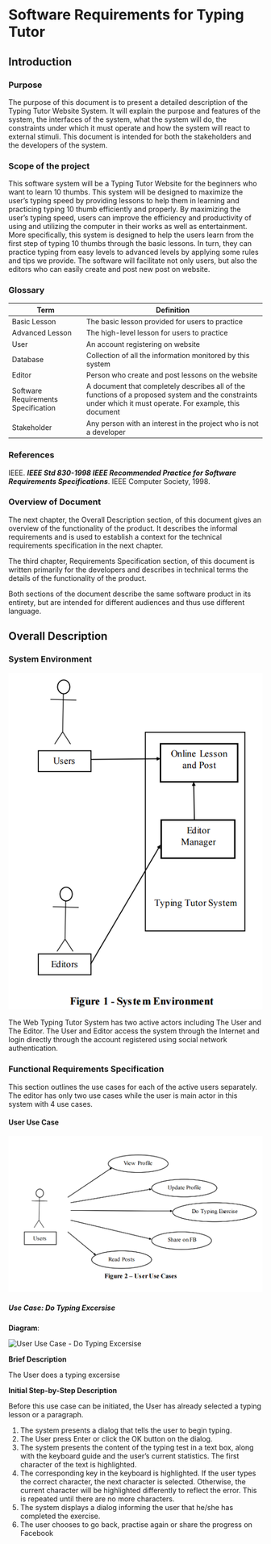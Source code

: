 # Software Requirements for Typing Tutor
## Introduction
### Purpose
The purpose of this document is to present a detailed description of the Typing Tutor Website System. It will explain the purpose and features of the system, the interfaces of the system, what the system will do, the constraints under which it must operate and how the system will react to external stimuli. This document is intended for both the stakeholders and the developers of the system.

### Scope of the project
This software system will be a Typing Tutor Website for the beginners who want to learn 10 thumbs. This system will be designed to maximize the user’s typing speed by providing lessons to help them in learning and practicing typing 10 thumb efficiently and properly. By maximizing the user’s typing speed, users can improve the efficiency and productivity of using and utilizing the computer in their works as well as entertainment. 
More specifically, this system is designed to help the users learn from the first step of typing 10 thumbs through the basic lessons. In turn, they can practice typing from easy levels to advanced levels by applying some rules and tips we provide. The software will facilitate not only users, but also the editors who can easily create and post new post on website. 

### Glossary
|Term|Definition|
|---|---|
|Basic Lesson|The basic lesson provided for users to practice|
|Advanced Lesson|The high-level lesson for users to practice|
|User|An account registering on website|
|Database|Collection of all the information monitored by this system|
|Editor|Person who create and post lessons on the website|
|Software Requirements Specification|A document that completely describes all of the functions of a proposed system and the constraints under which it must operate. For example, this document|
|Stakeholder|Any person with an interest in the project who is not a developer|

### References
IEEE. **_IEEE Std 830-1998 IEEE Recommended Practice for Software Requirements Specifications_**. IEEE Computer Society, 1998. 

### Overview of Document
The next chapter, the Overall Description section, of this document gives an overview of the functionality of the product. It describes the informal requirements and is used to establish a context for the technical requirements specification in the next chapter. 

The third chapter, Requirements Specification section, of this document is written primarily for the developers and describes in technical terms the details of the functionality of the product.  

Both sections of the document describe the same software product in its entirety, but are intended for different audiences and thus use different language.

## Overall Description
### System Environment
![Figure 1](./figures/figure1.png "Figure 1 - System Environment")

The Web Typing Tutor System has two active actors including The User and The Editor. The User and Editor access the system through the Internet and login directly through the account registered using social network authentication.

### Functional Requirements Specification

This section outlines the use cases for each of the active users separately. The editor has only two use cases while the user is main actor in this system with 4 use cases.
#### User Use Case
![Figure 2](./figures/figure2.PNG "Figure 2 - User Use Case")

##### Use Case: Do Typing Excersise
**Diagram**:

![User Use Case - Do Typing Excersise](.figures/user-use-case-1.PNG "User Use Case - Do Typing Excersise")

**Brief Description**

The User does a typing excersise

**Initial Step-by-Step Description**

Before this use case can be initiated, the User has already selected a typing lesson or a paragraph.
1. The system presents a dialog that tells the user to begin typing.
2. The User press Enter or click the OK button on the dialog.
3. The system presents the content of the typing test in a text box, along with the keyboard guide and the user’s current statistics. The first character of the text is highlighted.
4. The corresponding key in the keyboard is highlighted. If the user types the correct character, the next character is selected. Otherwise, the current character will be highlighted differently to reflect the error. This is repeated until there are no more characters.
5. The system displays a dialog informing the user that he/she has completed the exercise.
6. The user chooses to go back, practise again or share the progress on Facebook